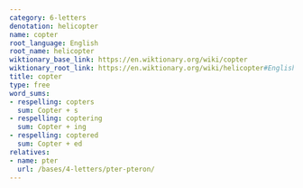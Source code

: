 ```yaml
---
category: 6-letters
denotation: helicopter
name: copter
root_language: English
root_name: helicopter
wiktionary_base_link: https://en.wiktionary.org/wiki/copter
wiktionary_root_link: https://en.wiktionary.org/wiki/helicopter#English
title: copter
type: free
word_sums:
- respelling: copters
  sum: Copter + s
- respelling: coptering
  sum: Copter + ing
- respelling: coptered
  sum: Copter + ed
relatives:
- name: pter
  url: /bases/4-letters/pter-pteron/
---
```

